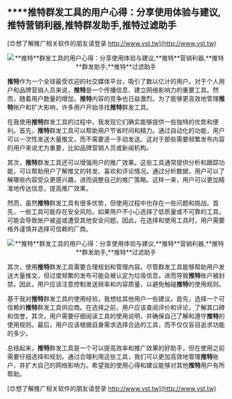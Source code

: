 ## ****推特**群发工具的用户心得：分享使用体验与建议,**推特**营销利器,**推特**群发助手,**推特**过滤助手**

[😍想了解推广相关软件的朋友请登录 http://www.vst.tw](http://www.vst.tw)

 <center><img src="https://vst.tw/MP4/tuiguang/png/1.png" alt="**推特**群发工具的用户心得：分享使用体验与建议,**推特**营销利器,**推特**群发助手,**推特**过滤助手"></center>

**推特**作为一个全球最受欢迎的社交媒体平台，吸引了数以亿计的用户。对于个人用户和品牌营销人员来说，**推特**是一个传播信息、建立网络影响力的重要工具。然而，随着用户数量的增加，**推特**内容的竞争也日益激烈。为了能够更高效地管理**推特**账户和扩大影响，许多用户开始寻找**推特**群发工具。

在我使用**推特**群发工具的过程中，我发现它们确实能够提供一些独特的优势和便利。首先，**推特**群发工具可以帮助用户节省时间和精力。通过自动化的功能，用户可以一次性发送大量推文，而不需要逐一手动发送。这对于那些需要频繁发布内容的用户来说尤为重要，比如品牌营销人员或新闻机构。

其次，**推特**群发工具还可以增强用户的推广效果。这些工具通常提供分析和跟踪功能，可以帮助用户了解推文的转发、喜欢和评论情况。通过分析数据，用户可以了解哪些内容受众更感兴趣，进而调整自己的推广策略。这样一来，用户可以更加精准地传达信息，提高推广效果。

然而，虽然**推特**群发工具有很多优势，但使用过程中也存在一些问题和挑战。首先，一些工具可能存在安全风险。如果用户不小心选择了低质量或不可靠的工具，可能会导致账户被盗或遭受其他安全问题。因此，在选择和使用工具时，用户需要格外谨慎并选择可信赖的厂商。

 <center><img src="https://vst.tw/MP4/tuiguang/png/8.png" alt="**推特**群发工具的用户心得：分享使用体验与建议,**推特**营销利器,**推特**群发助手,**推特**过滤助手"></center>

其次，使用**推特**群发工具需要合理规划和管理内容。尽管群发工具能够帮助用户发送大量推文，但过度频繁的发布可能会被认定为垃圾信息，进而导致**推特**账户被封禁。因此，用户应该注意控制发送频率和内容质量，以避免触碰**推特**的使用规则。

基于我对**推特**群发工具的使用经验，我想给其他用户一些建议。首先，选择一个可信赖的**推特**群发工具供应商。在选择之前，用户应该查阅评价和评论，了解其口碑和信誉。其次，用户需要仔细阅读工具的使用说明，并确保自己了解和遵守**推特**的使用规则。最后，用户应该根据自身需求选择合适的工具，而不仅仅盲目追求功能的多少。

总结起来，**推特**群发工具是一个可以提高效率和推广效果的好助手，但在使用之前需要仔细选择和规划。通过合理利用这些工具，我们可以更加高效地管理**推特**账户，并扩大自己的网络影响力。希望我的使用心得和建议能够对其他**推特**用户有所帮助。

[😍想了解推广相关软件的朋友请登录 http://www.vst.tw](http://www.vst.tw)



